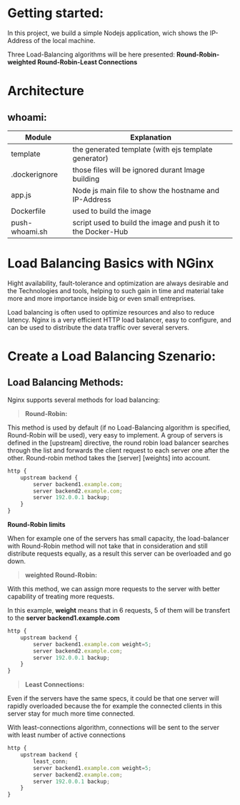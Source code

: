# Getting started:

In this project, we build a simple Nodejs application, wich shows the IP-Address of the local machine.

Three Load-Balancing algorithms will be here presented: **Round-Robin-weighted Round-Robin-Least Connections**

# Architecture

## whoami:

Module | Explanation
---------------- | -------------
template | the generated template (with ejs template generator)
.dockerignore | those files will be ignored durant Image building
app.js | Node js main file to show the hostname and IP-Address
Dockerfile | used to build the image
push-whoami.sh | script used to build the image and push it to the Docker-Hub



# Load Balancing Basics with NGinx

Hight availability, fault-tolerance and optimization are always desirable and the Technologies and tools, helping to such gain in time and material take more and more importance inside big or even small entreprises.

Load balancing is often used to optimize resources and also to reduce latency.
Nginx is a very efficient HTTP load balancer, easy to configure, and can be used to distribute the data traffic over several servers.

# Create a Load Balancing Szenario:

## Load Balancing Methods:

Nginx supports several methods for load balancing:

> **Round-Robin:**

This method is used by default (if no Load-Balancing algorithm is specified, Round-Robin will be used), very easy to implement. A group of servers is defined in the [upstream] directive, the round robin load balancer searches through the list and forwards the client request to each server one after the other.
Round-robin method takes the [server] [weights] into account.

```javascript
http {
    upstream backend {
        server backend1.example.com;
        server backend2.example.com;
        server 192.0.0.1 backup;
    }
}
```

**Round-Robin limits**

When for example one of the servers has small capacity, the load-balancer with Round-Robin method will not take that in consideration and still distribute requests equally, as a result this server can be overloaded and go down.

> **weighted Round-Robin:**

With this method, we can assign more requests to the server with better capability of treating more requests.

In this example, **weight** means that in 6 requests, 5 of them will be transfert to the **server backend1.example.com**

```javascript
http {
    upstream backend {
        server backend1.example.com weight=5;
        server backend2.example.com;
        server 192.0.0.1 backup;
    }
}
```

> **Least Connections:**

Even if the servers have the same specs, it could be that one server will rapidly overloaded because the for example the connected clients in this server stay for much more time connected.

With least-connections algorithm, connections will be sent to the server with least number of active connections

```javascript
http {
    upstream backend {
        least_conn;
        server backend1.example.com weight=5;
        server backend2.example.com;
        server 192.0.0.1 backup;
    }
}
```
